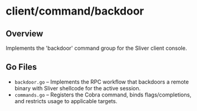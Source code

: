 # client/command/backdoor

## Overview

Implements the 'backdoor' command group for the Sliver client console.

## Go Files

- `backdoor.go` – Implements the RPC workflow that backdoors a remote binary with Sliver shellcode for the active session.
- `commands.go` – Registers the Cobra command, binds flags/completions, and restricts usage to applicable targets.
